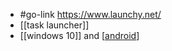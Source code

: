 - #go-link https://www.launchy.net/
- [[task launcher]]
- [[windows 10]] and [[android]]

[//begin]: # "Autogenerated link references for markdown compatibility"
[android]: android.md "android"
[//end]: # "Autogenerated link references"